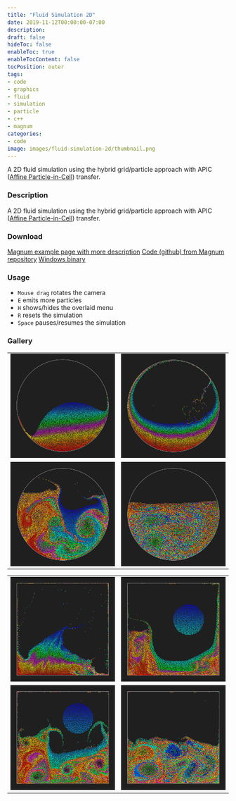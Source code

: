 ```yaml
---
title: "Fluid Simulation 2D"
date: 2019-11-12T00:00:00-07:00
description: 
draft: false
hideToc: false
enableToc: true
enableTocContent: false
tocPosition: outer
tags:
- code
- graphics
- fluid
- simulation
- particle
- c++
- magnum
categories:
- code
image: images/fluid-simulation-2d/thumbnail.png
---
```



A 2D fluid simulation using the hybrid grid/particle approach with APIC ([Affine Particle-in-Cell](https://dl.acm.org/doi/10.1145/2766996)) transfer.

<!--more-->
### Description
A 2D fluid simulation using the hybrid grid/particle approach with APIC ([Affine Particle-in-Cell](https://dl.acm.org/doi/10.1145/2766996)) transfer.


### Download
[Magnum example page with more description](https://doc.magnum.graphics/magnum/examples-fluidsimulation2d.html)
[Code (github) from Magnum repository](https://github.com/mosra/magnum-examples/tree/master/src/fluidsimulation2d)
[Windows binary](/exe/FluidSimulation2D.exe)

### Usage
* `Mouse drag` rotates the camera
* `E` emits more particles
* `H` shows/hides the overlaid menu
* `R` resets the simulation
* `Space` pauses/resumes the simulation

### Gallery
<p align="center">
<table style="border-collapse: collapse; border: none; width: 100%">
<tr>
<td>
<img src="/images/fluid-simulation-2d/1.png" alt="A screenshot of the program" style="width: 100%;"/>
</td>
<td>
<img src="/images/fluid-simulation-2d/2.png" alt="A screenshot of the program" style="width: 100%;"/>
</td>
</tr>
<tr>
<td>
<img src="/images/fluid-simulation-2d/3.png" alt="A screenshot of the program" style="width: 100%;"/>
</td>
<td>
<img src="/images/fluid-simulation-2d/4.png" alt="A screenshot of the program" style="width: 100%;"/>
</td>
</tr>
</table>

<table style="border-collapse: collapse; border: none; width: 100%">
<tr>
<td>
<img src="/images/fluid-simulation-2d/5.png" alt="A screenshot of the program" style="width: 100%;"/>
</td>
<td>
<img src="/images/fluid-simulation-2d/6.png" alt="A screenshot of the program" style="width: 100%;"/>
</td>
</tr>
<tr>
<td>
<img src="/images/fluid-simulation-2d/7.png" alt="A screenshot of the program" style="width: 100%;"/>
</td>
<td>
<img src="/images/fluid-simulation-2d/8.png" alt="A screenshot of the program" style="width: 100%;"/>
</td>
</tr>
</table>
</p>
